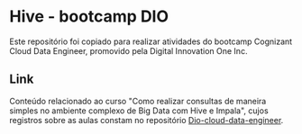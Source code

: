 # Hive - bootcamp DIO
Este repositório foi copiado para realizar atividades do bootcamp Cognizant Cloud Data Engineer, promovido pela Digital Innovation One Inc. 

## Link
Conteúdo relacionado ao curso "Como realizar consultas de maneira simples no ambiente complexo de Big Data com Hive e Impala", cujos registros sobre as aulas constam no repositório [Dio-cloud-data-engineer](https://github.com/rosacarla/DIO-cloud-data-engineer).
